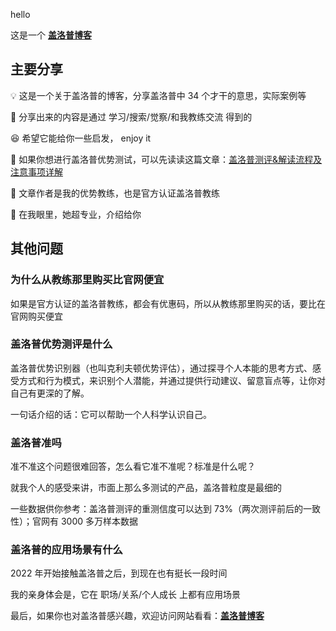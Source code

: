 hello

这是一个 <strong>[盖洛普博客](https://gallupblog.com/)</strong>

## 主要分享

💡 这是一个关于盖洛普的博客，分享盖洛普中 34 个才干的意思，实际案例等

🐒 分享出来的内容是通过 学习/搜索/觉察/和我教练交流 得到的

😆 希望它能给你一些启发， enjoy it

🤩 如果你想进行盖洛普优势测试，可以先读读这篇文章：[盖洛普测评&解读流程及注意事项详解](https://mp.weixin.qq.com/s/yyZ-WKi1JS-koi9yVy32NQ)

🥰 文章作者是我的优势教练，也是官方认证盖洛普教练

🍃 在我眼里，她超专业，介绍给你

## 其他问题

### 为什么从教练那里购买比官网便宜

如果是官方认证的盖洛普教练，都会有优惠码，所以从教练那里购买的话，要比在官网购买便宜

### 盖洛普优势测评是什么

盖洛普优势识别器（也叫克利夫顿优势评估），通过探寻个人本能的思考方式、感受方式和行为模式，来识别个人潜能，并通过提供行动建议、留意盲点等，让你对自己有更深的了解。

一句话介绍的话：它可以帮助⼀个⼈科学认识⾃⼰。

### 盖洛普准吗

准不准这个问题很难回答，怎么看它准不准呢？标准是什么呢？

就我个人的感受来讲，市面上那么多测试的产品，盖洛普粒度是最细的

一些数据供你参考：盖洛普测评的重测信度可以达到 73%（两次测评前后的一致性）；官网有 3000 多万样本数据

### 盖洛普的应用场景有什么

2022 年开始接触盖洛普之后，到现在也有挺长一段时间

我的亲身体会是，它在 职场/关系/个人成长 上都有应用场景

最后，如果你也对盖洛普感兴趣，欢迎访问网站看看：<strong>[盖洛普博客](https://gallupblog.com/)</strong>
